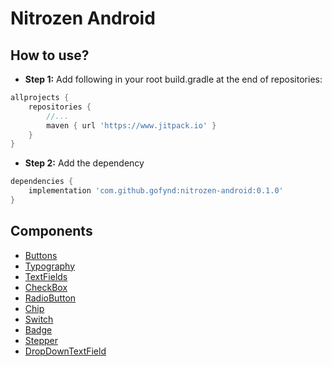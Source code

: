 # Nitrozen Android

## How to use?
- **Step 1:** Add following in your root build.gradle at the end of repositories:
```groovy
allprojects {
    repositories {
        //...
        maven { url 'https://www.jitpack.io' }
    }
}
```
- **Step 2:** Add the dependency
```groovy
dependencies {
    implementation 'com.github.gofynd:nitrozen-android:0.1.0'
}
```

## Components
- [Buttons](./assets/documents/buttons.md)
- [Typography](./assets/documents/typography.md)
- [TextFields](./assets/documents/textfields.md)
- [CheckBox](./assets/documents/checkbox.md)
- [RadioButton](./assets/documents/radiobutton.md)
- [Chip](./assets/documents/chip.md)
- [Switch](./assets/documents/switch.md)
- [Badge](./assets/documents/badge.md)
- [Stepper](./assets/documents/stepper.md)
- [DropDownTextField](./assets/documents/dropdowntextfield.md)
